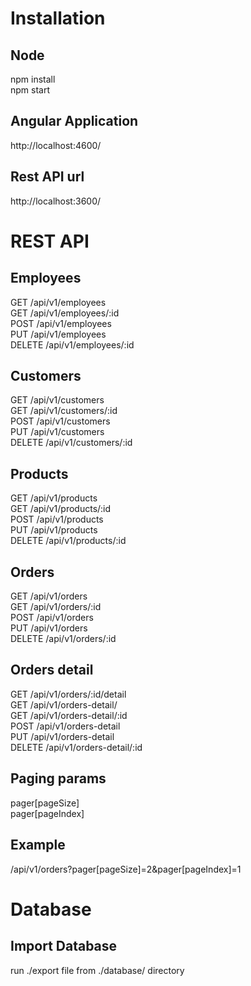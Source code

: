 # Installation

## Node
npm install  
npm start

## Angular Application

http://localhost:4600/

## Rest API url

http://localhost:3600/

# REST API

## Employees

GET     /api/v1/employees  
GET     /api/v1/employees/:id  
POST    /api/v1/employees  
PUT     /api/v1/employees  
DELETE  /api/v1/employees/:id  

## Customers

GET     /api/v1/customers  
GET     /api/v1/customers/:id  
POST    /api/v1/customers  
PUT     /api/v1/customers  
DELETE  /api/v1/customers/:id  

## Products

GET     /api/v1/products  
GET     /api/v1/products/:id  
POST    /api/v1/products  
PUT     /api/v1/products  
DELETE  /api/v1/products/:id  

## Orders

GET     /api/v1/orders  
GET     /api/v1/orders/:id  
POST    /api/v1/orders  
PUT     /api/v1/orders  
DELETE  /api/v1/orders/:id  

## Orders detail

GET     /api/v1/orders/:id/detail  
GET     /api/v1/orders-detail/  
GET     /api/v1/orders-detail/:id  
POST    /api/v1/orders-detail  
PUT     /api/v1/orders-detail  
DELETE  /api/v1/orders-detail/:id  

## Paging params

pager[pageSize]  
pager[pageIndex]  

## Example 

/api/v1/orders?pager[pageSize]=2&pager[pageIndex]=1  


# Database

## Import Database

run ./export file from ./database/ directory  
